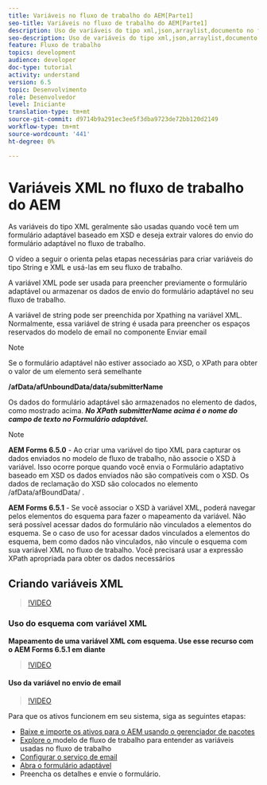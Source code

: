 ```yaml
---
title: Variáveis no fluxo de trabalho do AEM[Parte1]
seo-title: Variáveis no fluxo de trabalho do AEM[Parte1]
description: Uso de variáveis do tipo xml,json,arraylist,documento no fluxo de trabalho do aem
seo-description: Uso de variáveis do tipo xml,json,arraylist,documento no fluxo de trabalho do aem
feature: Fluxo de trabalho
topics: development
audience: developer
doc-type: tutorial
activity: understand
version: 6.5
topic: Desenvolvimento
role: Desenvolvedor
level: Iniciante
translation-type: tm+mt
source-git-commit: d9714b9a291ec3ee5f3dba9723de72bb120d2149
workflow-type: tm+mt
source-wordcount: '441'
ht-degree: 0%

---
```



# Variáveis XML no fluxo de trabalho do AEM

As variáveis do tipo XML geralmente são usadas quando você tem um formulário adaptável baseado em XSD e deseja extrair valores do envio do formulário adaptável no fluxo de trabalho.

O vídeo a seguir o orienta pelas etapas necessárias para criar variáveis do tipo String e XML e usá-las em seu fluxo de trabalho.

A variável XML pode ser usada para preencher previamente o formulário adaptável ou armazenar os dados de envio do formulário adaptável no seu fluxo de trabalho.

A variável de string pode ser preenchida por Xpathing na variável XML. Normalmente, essa variável de string é usada para preencher os espaços reservados do modelo de email no componente Enviar email

>[!NOTE]
>
>Se o formulário adaptável não estiver associado ao XSD, o XPath para obter o valor de um elemento será semelhante
>
>**/afData/afUnboundData/data/submitterName**

Os dados do formulário adaptável são armazenados no elemento de dados, como mostrado acima. **_No XPath submitterName acima é o nome do campo de texto no Formulário adaptável._**

>[!NOTE]
>
>**AEM Forms 6.5.0**  - Ao criar uma variável do tipo XML para capturar os dados enviados no modelo de fluxo de trabalho, não associe o XSD à variável. Isso ocorre porque quando você envia o Formulário adaptativo baseado em XSD os dados enviados não são compatíveis com o XSD. Os dados de reclamação do XSD são colocados no elemento /afData/afBoundData/ .
>
>**AEM Forms 6.5.1**  - Se você associar o XSD à variável XML, poderá navegar pelos elementos do esquema para fazer o mapeamento da variável. Não será possível acessar dados do formulário não vinculados a elementos do esquema. Se o caso de uso for acessar dados vinculados a elementos do esquema, bem como dados não vinculados, não vincule o esquema com sua variável XML no fluxo de trabalho. Você precisará usar a expressão XPath apropriada para obter os dados necessários

## Criando variáveis XML

>[!VIDEO](https://video.tv.adobe.com/v/26440?quality=12?autoplay=1)

### Uso do esquema com variável XML

**Mapeamento de uma variável XML com esquema. Use esse recurso com o AEM Forms 6.5.1 em diante**

>[!VIDEO](https://video.tv.adobe.com/v/28098?quality=9&learn=on)

#### Uso da variável no envio de email

>[!VIDEO](https://video.tv.adobe.com/v/26441?quality=12&learn=on)

Para que os ativos funcionem em seu sistema, siga as seguintes etapas:

* [Baixe e importe os ativos para o AEM usando o gerenciador de pacotes](assets/xmlandstringvariable.zip)
* [Explore o ](http://localhost:4502/editor.html/conf/global/settings/workflow/models/vacationrequest.html) modelo de fluxo de trabalho para entender as variáveis usadas no fluxo de trabalho
* [Configurar o serviço de email](https://helpx.adobe.com/experience-manager/6-5/sites/administering/using/notification.html#ConfiguringtheMailService)
* [Abra o formulário adaptável](http://localhost:4502/content/dam/formsanddocuments/applicationfortimeoff/jcr:content?wcmmode=disabled)
* Preencha os detalhes e envie o formulário.

